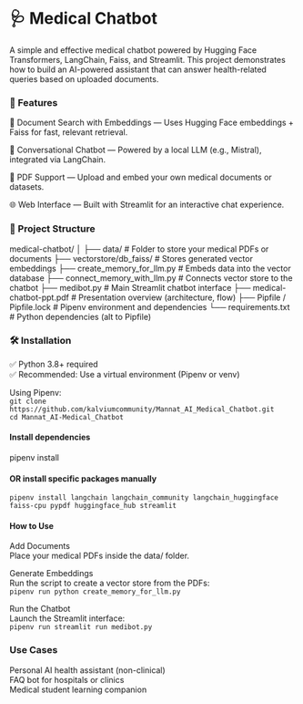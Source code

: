 # 🩺 Medical Chatbot  
A simple and effective medical chatbot powered by Hugging Face Transformers, LangChain, Faiss, and Streamlit. This project demonstrates how to build an AI-powered assistant that can answer health-related queries based on uploaded documents.

### 🚀 Features  
🔎 Document Search with Embeddings — Uses Hugging Face embeddings + Faiss for fast, relevant retrieval.

💬 Conversational Chatbot — Powered by a local LLM (e.g., Mistral), integrated via LangChain.

📄 PDF Support — Upload and embed your own medical documents or datasets.

🌐 Web Interface — Built with Streamlit for an interactive chat experience.

### 📁 Project Structure  
medical-chatbot/
│
├── data/                        # Folder to store your medical PDFs or documents
├── vectorstore/db_faiss/       # Stores generated vector embeddings
├── create_memory_for_llm.py    # Embeds data into the vector database
├── connect_memory_with_llm.py  # Connects vector store to the chatbot
├── medibot.py                  # Main Streamlit chatbot interface
├── medical-chatbot-ppt.pdf     # Presentation overview (architecture, flow)
├── Pipfile / Pipfile.lock      # Pipenv environment and dependencies
└── requirements.txt            # Python dependencies (alt to Pipfile)

### 🛠️ Installation  
✅ Python 3.8+ required  
✅ Recommended: Use a virtual environment (Pipenv or venv)  

Using Pipenv:  
```git clone https://github.com/kalviumcommunity/Mannat_AI_Medical_Chatbot.git```  
```cd Mannat_AI-Medical_Chatbot```  

#### Install dependencies  
pipenv install  

#### OR install specific packages manually  
```pipenv install langchain langchain_community langchain_huggingface faiss-cpu pypdf huggingface_hub streamlit```  

#### How to Use  
Add Documents  
Place your medical PDFs inside the data/ folder.  

Generate Embeddings  
Run the script to create a vector store from the PDFs:  
```pipenv run python create_memory_for_llm.py```  

Run the Chatbot  
Launch the Streamlit interface:  
```pipenv run streamlit run medibot.py```  

### Use Cases  
Personal AI health assistant (non-clinical)  
FAQ bot for hospitals or clinics  
Medical student learning companion  